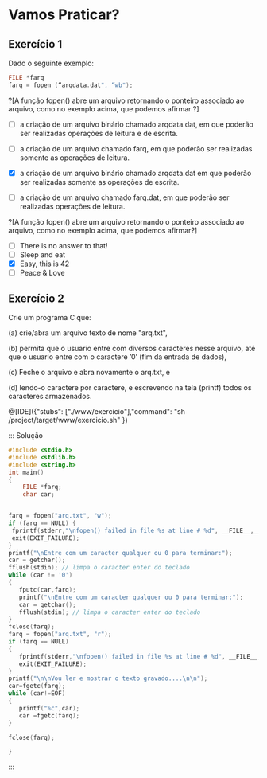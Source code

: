# Vamos Praticar?

Exercício 1
---
Dado o seguinte exemplo:
``` C
FILE *farq 
farq = fopen (“arqdata.dat", “wb");
```

?[A função fopen() abre um arquivo retornando o ponteiro associado ao arquivo, como no exemplo acima, que podemos afirmar ?] 
-[ ] a criação de um arquivo binário chamado arqdata.dat, em que poderão ser realizadas operações de leitura e de escrita. 
-[ ] a criação de um arquivo chamado farq, em que poderão ser realizadas somente as operações de leitura.
-[x] a criação de um arquivo binário chamado arqdata.dat em que poderão ser realizadas somente as operações de escrita.
-[ ] a criação de um arquivo chamado farq.dat, em que poderão ser realizadas operações de leitura. 


?[A função fopen() abre um arquivo retornando o ponteiro associado ao arquivo, como no exemplo acima, que podemos afirmar?]
-[ ] There is no answer to that!
-[ ] Sleep and eat
-[x] Easy, this is 42
-[ ] Peace & Love

Exercício 2
---

<p>Crie um programa C que:</p>
<p>(a) crie/abra um arquivo texto de nome "arq.txt",</p>
<p>(b) permita que o usuario entre com diversos caracteres nesse arquivo, até que o usuario entre com o caractere ’0’ (fim da entrada de dados),</p>
<p>(c) Feche o arquivo e abra novamente o arq.txt, e</p>
<p>(d) lendo-o caractere por caractere, e escrevendo na tela (printf) todos os caracteres armazenados.</p>


@[IDE]({"stubs": ["./www/exercicio"],"command": "sh /project/target/www/exercicio.sh"
})

::: Solução

``` C
#include <stdio.h>
#include <stdlib.h>
#include <string.h>
int main()
{
    FILE *farq;
    char car;


farq = fopen("arq.txt", "w");
if (farq == NULL) {
 fprintf(stderr,"\nfopen() failed in file %s at line # %d", __FILE__,__LINE__);
 exit(EXIT_FAILURE);
}
printf("\nEntre com um caracter qualquer ou 0 para terminar:");
car = getchar();
fflush(stdin); // limpa o caracter enter do teclado
while (car != '0')
{
   fputc(car,farq);
   printf("\nEntre com um caracter qualquer ou 0 para terminar:");
   car = getchar();
   fflush(stdin); // limpa o caracter enter do teclado
}
fclose(farq);
farq = fopen("arq.txt", "r");
if (farq == NULL)
{
   fprintf(stderr,"\nfopen() failed in file %s at line # %d", __FILE__,__LINE__);
   exit(EXIT_FAILURE);
}
printf("\n\nVou ler e mostrar o texto gravado....\n\n");
car=fgetc(farq);
while (car!=EOF)
{
   printf("%c",car);
   car =fgetc(farq);
}

fclose(farq);

}
```
:::
